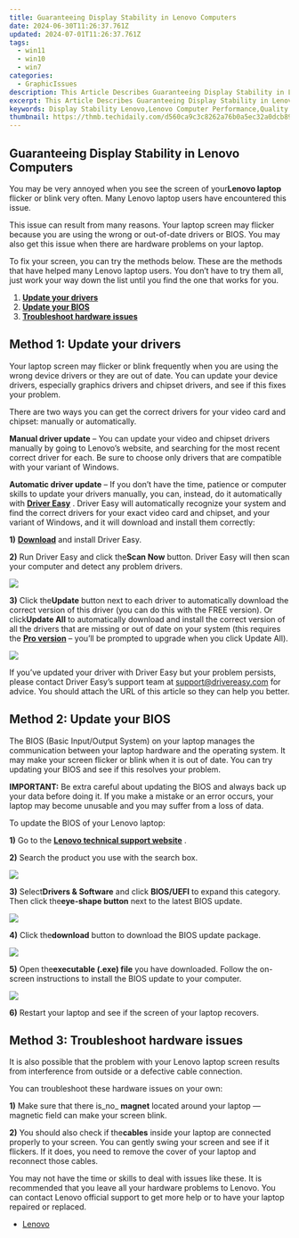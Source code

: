 ```yaml
---
title: Guaranteeing Display Stability in Lenovo Computers
date: 2024-06-30T11:26:37.761Z
updated: 2024-07-01T11:26:37.761Z
tags:
  - win11
  - win10
  - win7
categories:
  - GraphicIssues
description: This Article Describes Guaranteeing Display Stability in Lenovo Computers
excerpt: This Article Describes Guaranteeing Display Stability in Lenovo Computers
keywords: Display Stability Lenovo,Lenovo Computer Performance,Quality Display Assurance Lenovo,Lenovo Screen Reliability,Stable Display Technology Lenovo,Lenovo Durable Displays,Consistent Display Performance in Lenovo
thumbnail: https://thmb.techidaily.com/d560ca9c3c8262a76b0a5ec32a0dcb8921bf59ea8dc0a109a4155207c8bbc9f8.jpg
---
```


## Guaranteeing Display Stability in Lenovo Computers

 You may be very annoyed when you see the screen of your**Lenovo laptop** flicker or blink very often. Many Lenovo laptop users have encountered this issue.

 This issue can result from many reasons. Your laptop screen may flicker because you are using the wrong or out-of-date drivers or BIOS. You may also get this issue when there are hardware problems on your laptop.

 To fix your screen, you can try the methods below. These are the methods that have helped many Lenovo laptop users. You don’t have to try them all, just work your way down the list until you find the one that works for you.

1. **[Update your drivers](#a)**
2. **[Update your BIOS](#b)**
3. **[Troubleshoot hardware issues](#c)**

## Method 1: Update your drivers

 Your laptop screen may flicker or blink frequently when you are using the wrong device drivers or they are out of date. You can update your device drivers, especially graphics drivers and chipset drivers, and see if this fixes your problem.

 There are two ways you can get the correct drivers for your video card and chipset: manually or automatically.

**Manual driver update** – You can update your video and chipset drivers manually by going to Lenovo’s website, and searching for the most recent correct driver for each. Be sure to choose only drivers that are compatible with your variant of Windows.

**Automatic driver update** – If you don’t have the time, patience or computer skills to update your drivers manually, you can, instead, do it automatically with [**Driver Easy**](https://tools.techidaily.com/drivereasy/download/) . Driver Easy will automatically recognize your system and find the correct drivers for your exact video card and chipset, and your variant of Windows, and it will download and install them correctly:

**1)** [**Download**](https://tools.techidaily.com/drivereasy/download/) and install Driver Easy.

**2)** Run Driver Easy and click the**Scan Now** button. Driver Easy will then scan your computer and detect any problem drivers.

![](https://images.drivereasy.com/wp-content/uploads/2017/07/img_597858796d417.png)

**3)**  Click the**Update** button next to each driver to automatically download the correct version of this driver (you can do this with the FREE version). Or click**Update All** to automatically download and install the correct version of all the drivers that are missing or out of date on your system (this requires the [**Pro version**](https://tools.techidaily.com/drivereasy/download/) – you’ll be prompted to upgrade when you click Update All).

![](https://images.drivereasy.com/wp-content/uploads/2017/07/img_597859a7e365f.jpg)

 If you’ve updated your driver with Driver Easy but your problem persists, please contact Driver Easy’s support team at <support@drivereasy.com> for advice. You should attach the URL of this article so they can help you better.

## Method 2: Update your BIOS

 The BIOS (Basic Input/Output System) on your laptop manages the communication between your laptop hardware and the operating system. It may make your screen flicker or blink when it is out of date. You can try updating your BIOS and see if this resolves your problem.

**IMPORTANT:** Be extra careful about updating the BIOS and always back up your data before doing it. If you make a mistake or an error occurs, your laptop may become unusable and you may suffer from a loss of data.

To update the BIOS of your Lenovo laptop:

**1)** Go to the [**Lenovo technical support website**](https://shop-links.co/link/?exclusive=1&publisher_slug=itechdaily19598&url=http%3A%2F%2Fpcsupport.lenovo.com%2Fus%2Fen%2F) .

**2)**  Search the product you use with the search box.

![](https://images.drivereasy.com/wp-content/uploads/2017/07/img_59795b8f49038.jpg)

**3)**  Select**Drivers & Software** and click **BIOS/UEFI** to expand this category. Then click the**eye-shape button** next to the latest BIOS update.

![](https://images.drivereasy.com/wp-content/uploads/2017/07/img_59795c2f6d56b.jpg)

**4)**  Click the**download** button to download the BIOS update package.

![](https://images.drivereasy.com/wp-content/uploads/2017/07/img_59795ce5b8c59.jpg)

**5)**  Open the**executable (.exe) file** you have downloaded. Follow the on-screen instructions to install the BIOS update to your computer.

![](https://images.drivereasy.com/wp-content/uploads/2017/07/img_59795da0904c0.png)

**6)** Restart your laptop and see if the screen of your laptop recovers.

## Method 3: Troubleshoot hardware issues

 It is also possible that the problem with your Lenovo laptop screen results from interference from outside or a defective cable connection.

You can troubleshoot these hardware issues on your own:

**1)** Make sure that there is_no_ **magnet** located around your laptop — magnetic field can make your screen blink.

**2)** You should also check if the**cables** inside your laptop are connected properly to your screen. You can gently swing your screen and see if it flickers. If it does, you need to remove the cover of your laptop and reconnect those cables.

 You may not have the time or skills to deal with issues like these. It is recommended that you leave all your hardware problems to Lenovo. You can contact Lenovo official support to get more help or to have your laptop repaired or replaced.

* [Lenovo](https://tools.techidaily.com/drivereasy/download/)

<ins class="adsbygoogle"
     style="display:block"
     data-ad-format="autorelaxed"
     data-ad-client="ca-pub-7571918770474297"
     data-ad-slot="1223367746"></ins>



<ins class="adsbygoogle"
     style="display:block"
     data-ad-client="ca-pub-7571918770474297"
     data-ad-slot="8358498916"
     data-ad-format="auto"
     data-full-width-responsive="true"></ins>


